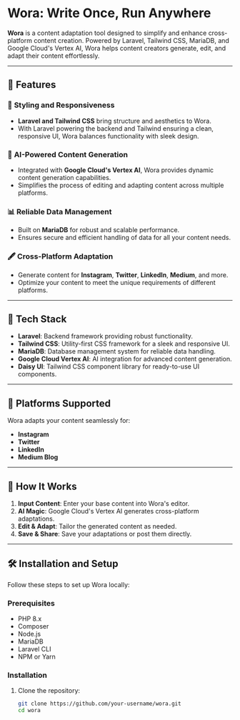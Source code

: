 # Wora: Write Once, Run Anywhere

**Wora** is a content adaptation tool designed to simplify and enhance cross-platform content creation. Powered by Laravel, Tailwind CSS, MariaDB, and Google Cloud's Vertex AI, Wora helps content creators generate, edit, and adapt their content effortlessly.

---

## 🌟 Features

### 🎨 **Styling and Responsiveness**
- **Laravel and Tailwind CSS** bring structure and aesthetics to Wora.
- With Laravel powering the backend and Tailwind ensuring a clean, responsive UI, Wora balances functionality with sleek design.

### 🤖 **AI-Powered Content Generation**
- Integrated with **Google Cloud's Vertex AI**, Wora provides dynamic content generation capabilities.
- Simplifies the process of editing and adapting content across multiple platforms.

### 📊 **Reliable Data Management**
- Built on **MariaDB** for robust and scalable performance.
- Ensures secure and efficient handling of data for all your content needs.

### 🖋 **Cross-Platform Adaptation**
- Generate content for **Instagram**, **Twitter**, **LinkedIn**, **Medium**, and more.
- Optimize your content to meet the unique requirements of different platforms.

---

## 🚀 Tech Stack

- **Laravel**: Backend framework providing robust functionality.
- **Tailwind CSS**: Utility-first CSS framework for a sleek and responsive UI.
- **MariaDB**: Database management system for reliable data handling.
- **Google Cloud Vertex AI**: AI integration for advanced content generation.
- **Daisy UI**: Tailwind CSS component library for ready-to-use UI components.

---

## 📌 Platforms Supported
Wora adapts your content seamlessly for:
- **Instagram**
- **Twitter**
- **LinkedIn**
- **Medium Blog**

---

## 📜 How It Works

1. **Input Content**: Enter your base content into Wora's editor.
2. **AI Magic**: Google Cloud's Vertex AI generates cross-platform adaptations.
3. **Edit & Adapt**: Tailor the generated content as needed.
4. **Save & Share**: Save your adaptations or post them directly.

---

## 🛠 Installation and Setup

Follow these steps to set up Wora locally:

### Prerequisites
- PHP 8.x
- Composer
- Node.js
- MariaDB
- Laravel CLI
- NPM or Yarn

### Installation
1. Clone the repository:
   ```bash
   git clone https://github.com/your-username/wora.git
   cd wora

